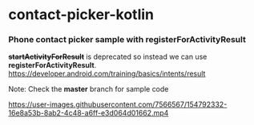 # contact-picker-kotlin
### Phone contact picker sample with registerForActivityResult

~~**startActivityForResult**~~ is deprecated so instead we can use **registerForActivityResult**.
https://developer.android.com/training/basics/intents/result

Note: Check the **master** branch for sample code


https://user-images.githubusercontent.com/7566567/154792332-16e8a53b-8ab2-4c48-a6ff-e3d064d01662.mp4

